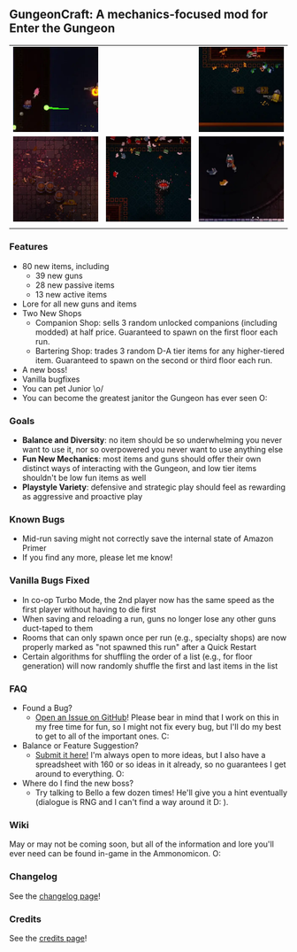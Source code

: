 ## GungeonCraft: A mechanics-focused mod for Enter the Gungeon

|                                 |                                       |                                      |
| -------------                   | :-------------:                       | :-------------:                      |
| ![](previews/clip5-volley.webp) |                                       | ![](previews/clip1-the-slap.webp)    |
| ![](previews/clip4-zoom.webp)   | ![](previews/clip3-janitor-time.webp) | ![](previews/clip2-pet-da-wolf.webp) |
|                                 |                                       |                                      |

### Features

- 80 new items, including
	+ 39 new guns 
	+ 28 new passive items
	+ 13 new active items
- Lore for all new guns and items
- Two New Shops
	+ Companion Shop: sells 3 random unlocked companions (including modded) at half price. Guaranteed to spawn on the first floor each run.
	+ Bartering Shop: trades 3 random D-A tier items for any higher-tiered item. Guaranteed to spawn on the second or third floor each run.
- A new boss!
- Vanilla bugfixes
- You can pet Junior \o/
- You can become the greatest janitor the Gungeon has ever seen O:

### Goals

- **Balance and Diversity**: no item should be so underwhelming you never want to use it, nor so overpowered you never want to use anything else
- **Fun New Mechanics**: most items and guns should offer their own distinct ways of interacting with the Gungeon, and low tier items shouldn't be low fun items as well
- **Playstyle Variety**: defensive and strategic play should feel as rewarding as aggressive and proactive play

### Known Bugs
* Mid-run saving might not correctly save the internal state of Amazon Primer
* If you find any more, please let me know!

### Vanilla Bugs Fixed
* In co-op Turbo Mode, the 2nd player now has the same speed as the first player without having to die first
* When saving and reloading a run, guns no longer lose any other guns duct-taped to them
* Rooms that can only spawn once per run (e.g., specialty shops) are now properly marked as "not spawned this run" after a Quick Restart
* Certain algorithms for shuffling the order of a list (e.g., for floor generation) will now randomly shuffle the first and last items in the list

### FAQ

* Found a Bug?
	- [Open an Issue on GitHub](https://github.com/pcrain/GungeonCraft/issues)! Please bear in mind that I work on this in my free time for fun, so I might not fix every bug, but I'll do my best to get to all of the important ones. C:
* Balance or Feature Suggestion?
	- [Submit it here!](https://github.com/pcrain/GungeonCraft/issues/1) I'm always open to more ideas, but I also have a spreadsheet with 160 or so ideas in it already, so no guarantees I get around to everything. O:
* Where do I find the new boss?
	- Try talking to Bello a few dozen times! He'll give you a hint eventually (dialogue is RNG and I can't find a way around it D: ).

### Wiki

May or may not be coming soon, but all of the information and lore you'll ever need can be found in-game in the Ammonomicon. O:

### Changelog

See the [changelog page](https://github.com/pcrain/GungeonCraft/blob/master/changelog.md)!

### Credits

See the [credits page](https://github.com/pcrain/GungeonCraft/blob/master/credits.md)!

